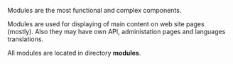 Modules are the most functional and complex components.

Modules are used for displaying of main content on web site pages (mostly). Also they may have own API, administation pages and languages translations.

All modules are located in directory **modules**.

